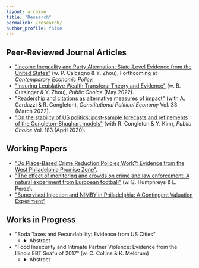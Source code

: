 ```yaml
---
layout: archive
title: "Research"
permalink: /research/
author_profile: false
---
```


## Peer-Reviewed Journal Articles
- ["Income Inequality and Party Alternation: State-Level Evidence from the United States"](https://dx.doi.org/10.2139/ssrn.3870344) (w. P. Calcagno & Y. Zhou), Forthcoming at <i>Contemporary Economic Policy.</i>
- ["Insuring Legislative Wealth Transfers: Theory and Evidence"](https://link.springer.com/article/10.1007/s11127-022-00975-5) (w. B. Cutsinger & Y. Zhou),  <i>Public Choice</i> (May 2022).
- ["Readership and citations as alternative measures of impact"](https://link.springer.com/article/10.1007/s10602-021-09333-x) (with A. Cardazzi & R. Congleton),  <i>Constitutional Political Economy</i> Vol. 33 (March 2022).
- ["On the stability of US politics: post-sample forecasts and refinements of the Congleton-Shughart models"](https://link.springer.com/article/10.1007/s11127-019-00689-1) (with R. Congleton & Y. Kim), <i>Public Choice</i> Vol. 183 (April 2020).


## Working Papers
- ["Do Place-Based Crime Reduction Policies Work?: Evidence from the West Philadelphia Promise Zone"](https://dx.doi.org/10.2139/ssrn.3956747).
- ["The effect of monitoring and crowds on crime and law enforcement: A natural experiment from European football"](https://researchrepository.wvu.edu/econ_working-papers/67/) (w. B. Humphreys & L. Perez).
- ["Supervised Injection and NIMBY in Philadelphia: A Contingent Valuation Experiment"](https://papers.ssrn.com/sol3/papers.cfm?abstract_id=4445547)

## Works in Progress

- "Soda Taxes and Fecundability: Evidence from US Cities"
  - <details><summary>Abstract</summary> This paper provides the first causal analysis of whether Sugar-Sweetened Beverage (SSB) taxes inadvertently led to increased fecundability within the population. I perform a synthetic control analysis using county-level natality data. Preliminary results forthcoming.</details>
- "Food Insecurity and Intimate Partner Violence: Evidence from the Illinois EBT Snafu of 2017" (w. C. Collins & K. Meldrum)
  - <details><summary>Abstract</summary> Intimate partner violence, colloquially referred to as ``domestic abuse'', affects millions of men, women, and children yearly in the United States. At the same time, millions of families in the United States face poverty and food insecurity, which are correlated with high rates of intimate partner violence. We exploit a random glitch in the Illinois EBT system that prevented Supplemental Nutrition Assistance Program (SNAP) benefits from being disbursed to 40,000 families in Illinois. We hypothesize that this will reduce intimate partner violence on days where benefits fail to renew, but increase it when benefits are restored in a large lump sum. We propose three different theoretical channels through which this may occur, based on previous literature. Preliminary results forthcoming.</details>  
